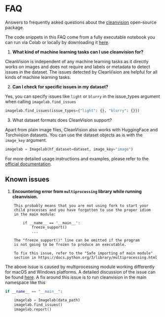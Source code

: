 # FAQ

Answers to frequently asked questions about the [cleanvision](https://github.com/cleanlab/cleanvision) open-source package.

The code snippets in this FAQ come from a fully executable notebook you can run via Colab or locally by downloading it [here](https://github.com/cleanlab/cleanlab/blob/master/docs/source/tutorials/faq.ipynb).


1. **What kind of machine learning tasks can I use cleanvision for?**

CleanVision is independent of any machine learning tasks as it directly works on images and does not require and labels or metadata to detect issues in the dataset. The issues detected by CleanVision are helpful for all kinds of machine learning tasks.

2. **Can I check for specific issues in my dataset?**

Yes, you can specify issues like `light` or `blurry` in the issue_types argument when calling `imagelab.find_issues`

```python
imagelab.find_issues(issue_types={"light": {}, "blurry": {}})
```

3. What dataset formats does CleanVision support?

Apart from plain image files, CleanVision also works with HuggingFace and Torchvision datasets. You can use the dataset objects as is with the `image_key` argument.

```python
imagelab = Imagelab(hf_dataset=dataset, image_key="image")
```



For more detailed usage instructions and examples, please refer to the [official documentation](https://cleanvision.readthedocs.io/).

## Known issues

1. **Encountering error from `multiprocessing` library while running cleanvision.**

```shell
    This probably means that you are not using fork to start your
    child processes and you have forgotten to use the proper idiom
    in the main module:

        if __name__ == '__main__':
            freeze_support()
            ...

    The "freeze_support()" line can be omitted if the program
    is not going to be frozen to produce an executable.

    To fix this issue, refer to the "Safe importing of main module"
    section in https://docs.python.org/3/library/multiprocessing.html
```
The above issue is caused by multiprocessing module working differently for macOS and Windows platforms. A detailed discussion of the issue can be found [here](https://github.com/cleanlab/cleanlab/issues/159).
A fix around this issue is to run cleanvision in the main namespace like this
```python
if __name__ == "__main__":

    imagelab = Imagelab(data_path)
    imagelab.find_issues()
    imagelab.report()
```



